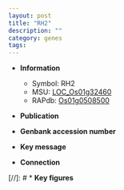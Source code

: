```yaml
---
layout: post
title: "RH2"
description: ""
category: genes
tags: 
---
```


* **Information**  
    + Symbol: RH2  
    + MSU: [LOC_Os01g32460](http://rice.uga.edu/cgi-bin/ORF_infopage.cgi?orf=LOC_Os01g32460)  
    + RAPdb: [Os01g0508500](http://rapdb.dna.affrc.go.jp/viewer/gbrowse_details/irgsp1?name=Os01g0508500)  

* **Publication**  

* **Genbank accession number**  

* **Key message**  

* **Connection**  

[//]: # * **Key figures**  


